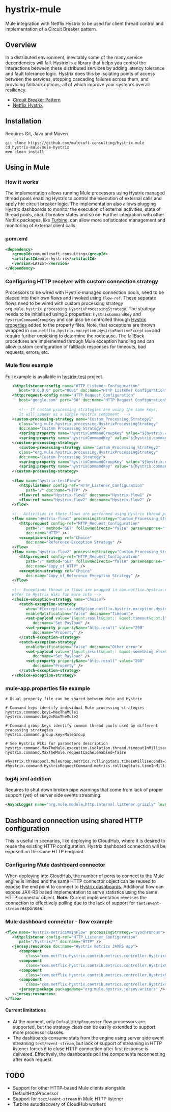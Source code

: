# hystrix-mule
Mule integration with Netflix Hystrix to be used for client thread control and implementation of a Circuit Breaker pattern.

## Overview
In a distributed environment, inevitably some of the many service dependencies will fail. Hystrix is a library that helps you control the interactions between these distributed services by adding latency tolerance and fault tolerance logic. Hystrix does this by isolating points of access between the services, stopping cascading failures across them, and providing fallback options, all of which improve your system’s overall resiliency.

- [Circuit Breaker Pattern](https://martinfowler.com/bliki/CircuitBreaker.html)
- [Netflix Hystrix](https://github.com/Netflix/Hystrix/wiki)

## Installation
Requires Git, Java and Maven
```
git clone https://github.com/mulesoft-consulting/hystrix-mule
cd hystrix-mule/mule-hystrix
mvn clean install
```

## Using in Mule
### How it works
The implementation allows running Mule processors using Hystrix managed thread pools enabling Hystrix to control the execution of external calls and apply hte circuit breaker logic. The implementation also allows plugging Hystrix dashboards to monitor the execution of external activities, state of thread pools, circuit breaker states and so on. Further integration with other Netflix packages, like [Turbine](https://github.com/Netflix/Turbine/wiki), can allow more sofisticated management and monitoring of external client calls.

### pom.xml
```xml
<dependency>
   <groupId>com.mulesoft.consulting</groupId>
   <artifactId>mule-hystrix</artifactId>
   <version>LATEST</version>
</dependency>
```

### Configuring HTTP receiver with custom connection strategy
Processors to be wired with Hystrix-managed connection pools, need to be placed into their own flows and invoked using `flow-ref`. These separate flows need to be wired with custom processing strategy `org.mule.hystrix.processing.HystrixProcessingStrategy`. The strategy needs to be initialised using 2 properties: `hystrixCommandKey` and `hystrixCommandGroupKey` and can also be controlled through [Hystrix properties](https://github.com/Netflix/Hystrix/wiki/Configuration) added to the property files. Note, that exceptions are thrown wrapped in `com.netflix.hystrix.exception.HystrixRuntimeException` and require further unpicking to determine the rootcause. The fallBack procedures are implemented through Mule exception handling and can allow custom configuration of fallBack responses for timeouts, bad requests, errors, etc.

### Mule flow example
Full example is available in [hystrix-test](hystrix-test) project.
```xml
   <http:listener-config name="HTTP_Listener_Configuration"
      host="0.0.0.0" port="8081" doc:name="HTTP Listener Configuration" />
   <http:request-config name="HTTP_Request_Configuration"
      host="google.com" port="80" doc:name="HTTP Request Configuration" />
      
      <!-- If custom processing strategies are using the same keys, 
      it will appear as a single Hystrix component  -->
   <custom-processing-strategy name="Custom_Processing_Strategy1"
      class="org.mule.hystrix.processing.HystrixProcessingStrategy"
      doc:name="Custom Processing Strategy">
      <spring:property name="hystrixCommandGroupKey" value="${hystrix.command.group.key}" />
      <spring:property name="hystrixCommandKey" value="${hystrix.command.key1}" />
   </custom-processing-strategy>
      <custom-processing-strategy name="Custom_Processing_Strategy2"
      class="org.mule.hystrix.processing.HystrixProcessingStrategy"
      doc:name="Custom Processing Strategy">
      <spring:property name="hystrixCommandGroupKey" value="${hystrix.command.group.key}" />
      <spring:property name="hystrixCommandKey" value="${hystrix.command.key2}" />
   </custom-processing-strategy>
   
   <flow name="hystrix-testFlow">
      <http:listener config-ref="HTTP_Listener_Configuration"
         path="/" doc:name="HTTP" />
      <flow-ref name="Hystrix-flow1" doc:name="Hystrix-flow1" />
      <flow-ref name="Hystrix-flow2" doc:name="Hystrix-flow2" />
   </flow>
   
   <!-- Activities in these flows are performed using Hystrix thread pool -->
   <flow name="Hystrix-flow1" processingStrategy="Custom_Processing_Strategy1">
      <http:request config-ref="HTTP_Request_Configuration"
         path="/" method="GET" followRedirects="false" parseResponse="false"
         doc:name="HTTP" />
      <exception-strategy ref="Choice"
         doc:name="Reference Exception Strategy" />
   </flow>
   <flow name="Hystrix-flow2" processingStrategy="Custom_Processing_Strategy2">
      <http:request config-ref="HTTP_Request_Configuration"
         path="/" method="GET" followRedirects="false" parseResponse="false"
         doc:name="Copy_of_HTTP" />
      <exception-strategy ref="Choice"
         doc:name="Copy_of_Reference Exception Strategy" />
   </flow>
   
   <!-- Exceptions thrown in flows are wrapped in com.netflix.hystrix.exception.HystrixRuntimeException
   Refer to Hystrix Wiki for more info -->
   <choice-exception-strategy name="Choice">
      <catch-exception-strategy
         when="#[exception.causedBy(com.netflix.hystrix.exception.HystrixRuntimeException) &amp;&amp; exception.cause.cause.toString() == &quot;java.util.concurrent.TimeoutException&quot;]"
         enableNotifications="false" doc:name="Timeout">
         <set-payload value="{&quot;result&quot;: &quot;timeout&quot;}"
            doc:name="Set Payload" />
         <set-property propertyName="http.result" value="200"
            doc:name="Property" />
      </catch-exception-strategy>
      <catch-exception-strategy
         enableNotifications="false" doc:name="Other error">
         <set-payload value="{&quot;result&quot;: &quot;something else&quot;}"
            doc:name="Set Payload" />
         <set-property propertyName="http.result" value="200"
            doc:name="Property" />
      </catch-exception-strategy>
   </choice-exception-strategy>
```

### mule-app.properties file example
```properties
# Usual property file can be shared between Mule and Hystrix

# Command keys identify individual Mule processing strategies
hystrix.command.key1=MaxTheMule1
hystrix.command.key2=MaxTheMule2

# Command group keys identify common thread pools used by different processing strategies
hystrix.command.group.key=MuleGroup

# See Hystrix Wiki for parameters description
hystrix.command.MaxTheMule.execution.isolation.thread.timeoutInMilliseconds=700
hystrix.command.MaxTheMule.requestCache.enabled=false

#hystrix.threadpool.MuleGroup.metrics.rollingStats.timeInMilliseconds=11000
#hystrix.command.HystrixRequestCommand.metrics.rollingStats.timeInMilliseconds=12000
```

### log4j.xml addition
Requires to shut down broken pipe warnings that come from lack of proper support (yet) of server side events streaming.
```xml
<AsyncLogger name="org.mule.module.http.internal.listener.grizzly" level="NONE"/>
```

## Dashboard connection using shared HTTP configuration
This is useful in scenarios, like deploying to CloudHub, where it is desired to reuse the existing HTTP configuration. Hystrix dashboard connection will be exposed on the same HTTP endpoint.

### Configuring Mule dashboard connector
When deploying into CloudHub, the number of ports to connect to the Mule engine is limited and the same HTTP connector object can be reused to expose the end point to connect to [Hystrix dashboards](https://github.com/Netflix/Hystrix/wiki/Dashboard). Additional flow can expose JAX-RS based implementation to serve statistics using the same HTTP connector object. ___Note:___ Current implementation reverses the connection to effectively polling due to the lack of support for `text/event-stream` responses.

### Mule dashboard connector - flow example
```xml
<flow name="hystrix-metricsMainFlow" processingStrategy="synchronous">
   <http:listener config-ref="HTTP_Listener_Configuration"
      path="/hystrix/*" doc:name="HTTP" />
   <jersey:resources doc:name="Hystrix metrics JAXRS app">
      <component
         class="com.netflix.hystrix.contrib.metrics.controller.HystrixConfigSseController" />
      <component
         class="com.netflix.hystrix.contrib.metrics.controller.HystrixMetricsStreamController" />
      <component
         class="com.netflix.hystrix.contrib.metrics.controller.HystrixRequestEventsSseController" />
      <component
         class="com.netflix.hystrix.contrib.metrics.controller.HystrixUtilizationSseController" />
      <jersey:package packageName="org.mule.hystrix.jersey.writers" />
   </jersey:resources>
</flow>
```
#### Current limitations
- At the moment, only `DefaultHttpRequester` flow processors are supported, but the strategy class can be easily extended to support more processor classes.
- The dashboards consume stats from the engine using server side event streaming `text/event-stream`, but lack of support of streaming in HTTP listener forces it to close HTTP connection after first response is delivered. Effectively, the dashboards poll the components reconnecting after each request.

## TODO
- Support for other HTTP-based Mule clients alongside DefaultHttpProcessor
- Support for `text/event-stream` in Mule HTTP listener
- Turbine autodiscovery of CloudHub workers
